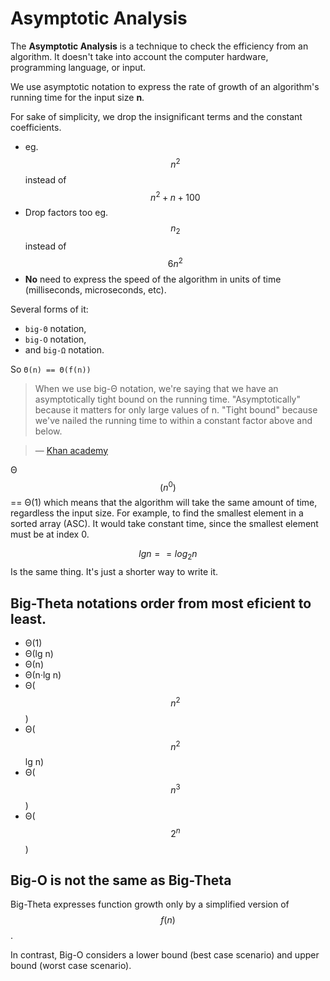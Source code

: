 # Asymptotic Analysis

The **Asymptotic Analysis** is a technique to check the efficiency from an algorithm. It doesn't take into account the computer hardware, programming language, or input.

We use asymptotic notation to express the rate of growth of an algorithm's running time for the input size **n**.

For sake of simplicity, we drop the insignificant terms and the constant coefficients.

- eg. $$n^2$$ instead of $$n^2 + n + 100$$
- Drop factors too eg. $$n_2$$ instead of $$6n^2$$
- **No** need to express the speed of the algorithm in units of time (milliseconds, microseconds, etc).

Several forms of it: 
- `big-Θ` notation,
- `big-O` notation,
- and `big-Ω` notation.

So `Θ(n) == Θ(f(n))`

> When we use big-Θ notation, we're saying that we have an asymptotically tight bound on the running time. "Asymptotically" because it matters for only large values of n. "Tight bound" because we've nailed the running time to within a constant factor above and below. 

> — [Khan academy](https://www.khanacademy.org/computing/computer-science/algorithms/asymptotic-notation/a/big-big-theta-notation)

Θ$$(n^0)$$ == Θ(1) which means that the algorithm will take the same amount of time, regardless the input size. For example, to find the smallest element in a sorted array (ASC). It would take constant time, since the smallest element must be at index 0.

$$lgn == log_2n$$ Is the same thing. It's just a shorter way to write it.

## Big-Theta notations order from most eficient to least.

- Θ(1)
- Θ(lg n)
- Θ(n)
- Θ(n·lg n)
- Θ($$n^2$$)
- Θ($$n^2$$lg n)
- Θ($$n^3$$)
- Θ($$2^n$$)

## Big-O is not the same as Big-Theta

Big-Theta expresses function growth only by a simplified version of $$f(n)$$.

In contrast, Big-O considers a lower bound (best case scenario) and upper bound (worst case scenario).
